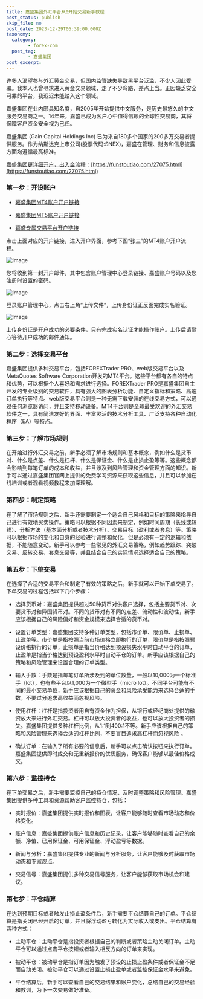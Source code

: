 ```yaml
---
title: 嘉盛集团外汇平台从0开始交易新手教程
post_status: publish
skip_file: no
post_date: 2023-12-29T06:39:00.000Z
taxonomy:
  category:
        - forex-com
  post_tag:
        - 嘉盛集团
post_excerpt: 
---
```

许多人渴望参与外汇黄金交易，但国内监管缺失导致黑平台泛滥，不少人因此受骗。我本人也曾寻求进入黄金交易领域，走了不少弯路，差点上当。正因缺乏安全可靠的平台，我迟迟未能踏入这个领域。

嘉盛集团在业内颇具知名度，自2005年开始提供中文服务，是历史最悠久的中文服务交易商之一。14年来，嘉盛已成为客户心中值得信赖的全球性交易商，其将保障客户资金安全视为己任。

嘉盛集团 (Gain Capital Holdings Inc) 已为来自180多个国家的200多万交易者提供服务。作为纳斯达克上市公司(股票代码:SNEX)，嘉盛在管理、财务和信息披露方面均遵循最高标准。

[嘉盛集团更详细开户，出入金流程](https://funstoutiao.com/27075.html)：[https://funstoutiao.com/27075.html](https://funstoutiao.com/27075.html)

### 第一步：开设账户

* [嘉盛集团MT4账户开户链接](https://s.ssgg.net/jsmt4)

* [嘉盛集团MT5账户开户链接](https://s.ssgg.net/jsmt5)

* [嘉盛专属交易平台开户链接](https://s.ssgg.net/js)

点击上面对应的开户链接，进入开户界面，参考下图“张三”的MT4账户开户流程。

![Image](https://prod-files-secure.s3.us-west-2.amazonaws.com/39ed1227-6d7d-4570-be36-9ccd4a2c4241/7a167aea-686b-400d-af59-4e18eb607a40/640.png?X-Amz-Algorithm=AWS4-HMAC-SHA256&X-Amz-Content-Sha256=UNSIGNED-PAYLOAD&X-Amz-Credential=ASIAZI2LB4663RFLMB6B%2F20250228%2Fus-west-2%2Fs3%2Faws4_request&X-Amz-Date=20250228T221309Z&X-Amz-Expires=3600&X-Amz-Security-Token=IQoJb3JpZ2luX2VjEFsaCXVzLXdlc3QtMiJHMEUCIQCYK8g%2BhgjCzW1VMLlFquJgtMheuSe%2F8h0fEkNsBw1rpwIgFDKZK%2BjxXXbDLITJqGSyOCpVA2t9SS1czsP4SC%2Fzrl8qiAQIlP%2F%2F%2F%2F%2F%2F%2F%2F%2F%2FARAAGgw2Mzc0MjMxODM4MDUiDK0MWNkIKjMm80EKLyrcA0K1zUbGBW2ak1rxWCQe8ze8Te5eGQHPRAVJvuOx6nd%2FkRtzMIHZNkXjKjbcbWQURUtLsxZLqlMPdBEsaJhYsSFQNFU8inZ%2FwOWySdIsJD04BHgQwjmwoQIPV7dDygndCQX30EB075%2B7cF1%2FhfaCSLX4mtNmWKh%2B3QxvfCqDGQSxygN%2FNx%2FuCMrnstArii3h9iwc17GbFSYzvHA%2Bu01pzoCONCbAIQMozoebZbcRb8NEViXUh1De7yyOe9MsoKhqzlR42xjICaqFwPWvq2jP3YqQ%2FxccIeGTn8dUkhZrso6hZh0rtcOe7uoY0RK%2BOYjHPsiGwYopBiohXb2%2BP%2FeAfSr49ga1Zx4gnYKQGN86P0FssVIySajvowBX%2BSO9qY074ga9hJMgbrpEn3wT%2Be4vQ3C%2BnIRZCzXu9qoui5NsdMfpgS126yCeNs9lkbJImJKNiSFkL5PepunPUM7SpY9tRnqqMQy1CMTXZ4u2rNxVapsCeak67x7Ax9nD63TL5tXwjX0gN2eXUiLyE6S4GEmHNhCS0C7Pk%2Btgn7RAw8Bst5Yv2ZcRXVw032Yv9BE6o6deKe5QUUCsvfEqM1sYzg88%2BHNo5%2BskOQeUhT01vy%2FabInE9ZnUB2%2BqhnFfm3XPMOOLiL4GOqUBTM7WfVilNNywkOo56JhdMoxl%2BvnaCYHthmEFVPzym1CiWE0jNls094gnS%2BK%2Fx%2BswaS5HCnJJ76JW9JoWrsmEOKzAUGODpb6YpmFuaaln2%2F4De0HfC14v9QyHQg380M72EwG%2BSMRhVMKTwT8rT8uI2RexiUWsXvUZRi8G6YFqIRzXoEnh%2FDvcvoK5I1mNCOlmwuFNXK8TykG9QN7t8SMaow5y15ba&X-Amz-Signature=621b2371da81add6ba217d1da3d0c4f2a1c5e560e51b6736555b78a1b930bd71&X-Amz-SignedHeaders=host&x-id=GetObject)

您将收到第一封开户邮件，其中包含账户管理中心登录链接、嘉盛账户号码以及您注册时设置的密码。

![Image](https://prod-files-secure.s3.us-west-2.amazonaws.com/39ed1227-6d7d-4570-be36-9ccd4a2c4241/eaa1c6b3-2877-4284-a0e1-530e222c27fb/image.png?X-Amz-Algorithm=AWS4-HMAC-SHA256&X-Amz-Content-Sha256=UNSIGNED-PAYLOAD&X-Amz-Credential=ASIAZI2LB4663RFLMB6B%2F20250228%2Fus-west-2%2Fs3%2Faws4_request&X-Amz-Date=20250228T221309Z&X-Amz-Expires=3600&X-Amz-Security-Token=IQoJb3JpZ2luX2VjEFsaCXVzLXdlc3QtMiJHMEUCIQCYK8g%2BhgjCzW1VMLlFquJgtMheuSe%2F8h0fEkNsBw1rpwIgFDKZK%2BjxXXbDLITJqGSyOCpVA2t9SS1czsP4SC%2Fzrl8qiAQIlP%2F%2F%2F%2F%2F%2F%2F%2F%2F%2FARAAGgw2Mzc0MjMxODM4MDUiDK0MWNkIKjMm80EKLyrcA0K1zUbGBW2ak1rxWCQe8ze8Te5eGQHPRAVJvuOx6nd%2FkRtzMIHZNkXjKjbcbWQURUtLsxZLqlMPdBEsaJhYsSFQNFU8inZ%2FwOWySdIsJD04BHgQwjmwoQIPV7dDygndCQX30EB075%2B7cF1%2FhfaCSLX4mtNmWKh%2B3QxvfCqDGQSxygN%2FNx%2FuCMrnstArii3h9iwc17GbFSYzvHA%2Bu01pzoCONCbAIQMozoebZbcRb8NEViXUh1De7yyOe9MsoKhqzlR42xjICaqFwPWvq2jP3YqQ%2FxccIeGTn8dUkhZrso6hZh0rtcOe7uoY0RK%2BOYjHPsiGwYopBiohXb2%2BP%2FeAfSr49ga1Zx4gnYKQGN86P0FssVIySajvowBX%2BSO9qY074ga9hJMgbrpEn3wT%2Be4vQ3C%2BnIRZCzXu9qoui5NsdMfpgS126yCeNs9lkbJImJKNiSFkL5PepunPUM7SpY9tRnqqMQy1CMTXZ4u2rNxVapsCeak67x7Ax9nD63TL5tXwjX0gN2eXUiLyE6S4GEmHNhCS0C7Pk%2Btgn7RAw8Bst5Yv2ZcRXVw032Yv9BE6o6deKe5QUUCsvfEqM1sYzg88%2BHNo5%2BskOQeUhT01vy%2FabInE9ZnUB2%2BqhnFfm3XPMOOLiL4GOqUBTM7WfVilNNywkOo56JhdMoxl%2BvnaCYHthmEFVPzym1CiWE0jNls094gnS%2BK%2Fx%2BswaS5HCnJJ76JW9JoWrsmEOKzAUGODpb6YpmFuaaln2%2F4De0HfC14v9QyHQg380M72EwG%2BSMRhVMKTwT8rT8uI2RexiUWsXvUZRi8G6YFqIRzXoEnh%2FDvcvoK5I1mNCOlmwuFNXK8TykG9QN7t8SMaow5y15ba&X-Amz-Signature=df6dedc311654c889422cf747bb667101fb4198df3ab852014531afdb26ddbb0&X-Amz-SignedHeaders=host&x-id=GetObject)

登录账户管理中心，点击右上角“上传文件”，上传身份证正反面完成实名验证。

![Image](https://prod-files-secure.s3.us-west-2.amazonaws.com/39ed1227-6d7d-4570-be36-9ccd4a2c4241/54090639-09fc-46b4-a135-e0289f707147/image.png?X-Amz-Algorithm=AWS4-HMAC-SHA256&X-Amz-Content-Sha256=UNSIGNED-PAYLOAD&X-Amz-Credential=ASIAZI2LB4663RFLMB6B%2F20250228%2Fus-west-2%2Fs3%2Faws4_request&X-Amz-Date=20250228T221309Z&X-Amz-Expires=3600&X-Amz-Security-Token=IQoJb3JpZ2luX2VjEFsaCXVzLXdlc3QtMiJHMEUCIQCYK8g%2BhgjCzW1VMLlFquJgtMheuSe%2F8h0fEkNsBw1rpwIgFDKZK%2BjxXXbDLITJqGSyOCpVA2t9SS1czsP4SC%2Fzrl8qiAQIlP%2F%2F%2F%2F%2F%2F%2F%2F%2F%2FARAAGgw2Mzc0MjMxODM4MDUiDK0MWNkIKjMm80EKLyrcA0K1zUbGBW2ak1rxWCQe8ze8Te5eGQHPRAVJvuOx6nd%2FkRtzMIHZNkXjKjbcbWQURUtLsxZLqlMPdBEsaJhYsSFQNFU8inZ%2FwOWySdIsJD04BHgQwjmwoQIPV7dDygndCQX30EB075%2B7cF1%2FhfaCSLX4mtNmWKh%2B3QxvfCqDGQSxygN%2FNx%2FuCMrnstArii3h9iwc17GbFSYzvHA%2Bu01pzoCONCbAIQMozoebZbcRb8NEViXUh1De7yyOe9MsoKhqzlR42xjICaqFwPWvq2jP3YqQ%2FxccIeGTn8dUkhZrso6hZh0rtcOe7uoY0RK%2BOYjHPsiGwYopBiohXb2%2BP%2FeAfSr49ga1Zx4gnYKQGN86P0FssVIySajvowBX%2BSO9qY074ga9hJMgbrpEn3wT%2Be4vQ3C%2BnIRZCzXu9qoui5NsdMfpgS126yCeNs9lkbJImJKNiSFkL5PepunPUM7SpY9tRnqqMQy1CMTXZ4u2rNxVapsCeak67x7Ax9nD63TL5tXwjX0gN2eXUiLyE6S4GEmHNhCS0C7Pk%2Btgn7RAw8Bst5Yv2ZcRXVw032Yv9BE6o6deKe5QUUCsvfEqM1sYzg88%2BHNo5%2BskOQeUhT01vy%2FabInE9ZnUB2%2BqhnFfm3XPMOOLiL4GOqUBTM7WfVilNNywkOo56JhdMoxl%2BvnaCYHthmEFVPzym1CiWE0jNls094gnS%2BK%2Fx%2BswaS5HCnJJ76JW9JoWrsmEOKzAUGODpb6YpmFuaaln2%2F4De0HfC14v9QyHQg380M72EwG%2BSMRhVMKTwT8rT8uI2RexiUWsXvUZRi8G6YFqIRzXoEnh%2FDvcvoK5I1mNCOlmwuFNXK8TykG9QN7t8SMaow5y15ba&X-Amz-Signature=0a23660a2f6c16fb4b31fa18e2e0aa36c56956187f2e3e7ca966da4e92565fb5&X-Amz-SignedHeaders=host&x-id=GetObject)

上传身份证是开户成功的必要条件，只有完成实名认证才能操作账户。上传后请耐心等待开户成功的邮件通知。

### 第二步：选择交易平台

嘉盛集团提供多种交易平台，包括FOREXTrader PRO、web版交易平台以及MetaQuotes Software Corporation开发的MT4平台。这些平台都有各自的特点和优势，可以根据个人喜好和需求进行选择。FOREXTrader PRO是嘉盛集团自主开发的专业级别的交易软件，具有强大的图表分析功能、自定义指标和策略、高速订单执行等特点。web版交易平台则是一种无需下载安装的在线交易方式，可以通过任何浏览器访问，并且支持移动设备。MT4平台则是全球最受欢迎的外汇交易软件之一，具有简洁友好的界面、丰富灵活的技术分析工具、广泛支持各种自动化程序（EA）等特点。

### 第三步：了解市场规则

在开始进行外汇交易之前，新手必须了解市场规则和基本概念，例如什么是货币对、什么是点差、什么是杠杆、什么是保证金、什么是止损止盈等等。这些概念都会影响到每笔订单的成本和收益，并且涉及到风险管理和资金管理方面的知识。新手可以通过嘉盛集团官网上提供的免费学习资源来获取这些信息，并且可以参加在线培训或者观看视频教程来加深理解。

### 第四步：制定策略

在了解了市场规则之后，新手还需要制定一个适合自己风格和目标的策略来指导自己进行有效地买卖操作。策略可以根据不同因素来制定，例如时间周期（长线或短线）、分析方法（基本面分析或者技术分析）、交易目标（盈利或者套息）等。策略可以根据市场的变化和自身的经验进行调整和优化，但是必须有一定的逻辑和依据，不能随意变动。新手可以参考一些常见的外汇交易策略，例如趋势跟踪、突破交易、反转交易、套息交易等，并且结合自己的实际情况选择适合自己的策略。

### 第五步：下单交易

在选择了合适的交易平台和制定了有效的策略之后，新手就可以开始下单交易了。下单交易的过程包括以下几个步骤：

* 选择货币对：嘉盛集团提供超过50种货币对供客户选择，包括主要货币对、次要货币对和异国货币对。不同的货币对有不同的点差、流动性和波动性，新手应该根据自己的风险偏好和资金规模来选择合适的货币对。

* 设置订单类型：嘉盛集团支持多种订单类型，包括市价单、限价单、止损单、止盈单等。市价单是指按照当前市场价格立即执行的订单，限价单是指按照预设价格执行的订单，止损单是指当价格达到预设损失水平时自动平仓的订单，止盈单是指当价格达到预设盈利水平时自动平仓的订单。新手应该根据自己的策略和风险管理来设置合理的订单类型。

* 输入手数：手数是指每笔订单所涉及到的单位数量，一般以10,000为一个标准手（lot），也有些平台以1,000为一个微型手（micro lot）。不同平台可能有不同的最小交易单位，新手应该根据自己的资金和风险承受能力来选择合适的手数，不要过分追求高收益而忽视风险。

* 使用杠杆：杠杆是指投资者用自有资金作为担保，从银行或经纪商处提供的融资放大来进行外汇交易。杠杆可以放大投资者的收益，也可以放大投资者的损失。嘉盛集团提供多种杠杆比例，从1:1到400:1不等。新手应该根据自己的策略和风险管理来选择合适的杠杆比例，不要盲目追求高杠杆而忽视风险 。

* 确认订单：在输入了所有必要的信息后，新手可以点击确认按钮来执行订单。嘉盛集团提供即时成交和无重新报价的优质服务，确保客户能够以最佳价格成交。

### 第六步：监控持仓

在下单交易之后，新手需要监控自己的持仓情况，及时调整策略和风险管理。嘉盛集团提供多种工具和资源帮助客户监控持仓，包括：

* 实时报价：嘉盛集团提供实时报价和图表，让客户能够随时查看市场动态和价格变化。

* 账户信息：嘉盛集团提供账户信息和历史记录，让客户能够随时查看自己的余额、净值、已用保证金、可用保证金、浮动盈亏等数据。

* 新闻与分析：嘉盛集团提供专业的新闻与分析服务，让客户能够及时获取市场动态和专家观点。

* 交易信号：嘉盛集团提供多种交易信号服务，让客户能够获取市场机会和建议。

### 第七步：平仓结算

在达到预期目标或者触发止损止盈条件后，新手需要平仓结算自己的订单。平仓结算是指关闭已经开启的订单，并且将浮动盈亏转化为实际收入或支出。平仓结算有两种方式：

* 主动平仓：主动平仓是指投资者根据自己的判断或者策略主动关闭订单。主动平仓可以通过点击平仓按钮或者输入相反方向的订单来实现。

* 被动平仓：被动平仓是指订单因为触发了预设的止损止盈条件或者保证金不足而自动关闭。被动平仓可以通过设置止损止盈单或者监控保证金水平来避免。

* 平仓结算后，新手可以查看自己的交易结果和账户变化，总结自己的交易经验和教训，为下一次交易做好准备。